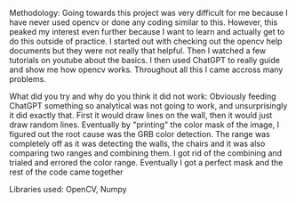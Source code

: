 Methodology:
Going towards this project was very difficult for me because I have never used opencv or done any coding similar to this. However, this peaked my interest even further because I want to learn and actually get to do this outside of practice. I started out with checking out the opencv help documents but they were not really that helpful. Then I watched a few tutorials on youtube about the basics. I then used ChatGPT to really guide and show me how opencv works. Throughout all this I came accross many problems.

What did you try and why do you think it did not work:
Obviously feeding ChatGPT something so analytical was not going to work, and unsurprisingly it did exactly that. First it would draw lines on the wall, then it would just draw random lines. Eventually by "printing" the color mask of the image, I figured out the root cause was the GRB color detection. The range was completely off as it was detecting the walls, the chairs and it was also comparing two ranges and combining them. I got rid of the combining and trialed and errored the color range. Eventually I got a perfect mask and the rest of the code came together

Libraries used:
OpenCV, Numpy
